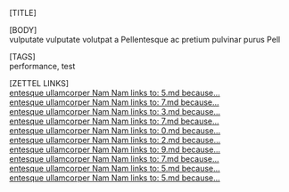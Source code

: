 [TITLE]  
  

[BODY]  
vulputate vulputate volutpat a Pellentesque ac pretium
pulvinar purus Pell  

[TAGS]  
performance, test  

[ZETTEL LINKS]  
[entesque ullamcorper Nam Nam links to: 5.md because...](5.md)  
[entesque ullamcorper Nam Nam links to: 7.md because...](7.md)  
[entesque ullamcorper Nam Nam links to: 3.md because...](3.md)  
[entesque ullamcorper Nam Nam links to: 7.md because...](7.md)  
[entesque ullamcorper Nam Nam links to: 0.md because...](0.md)  
[entesque ullamcorper Nam Nam links to: 2.md because...](2.md)  
[entesque ullamcorper Nam Nam links to: 9.md because...](9.md)  
[entesque ullamcorper Nam Nam links to: 7.md because...](7.md)  
[entesque ullamcorper Nam Nam links to: 5.md because...](5.md)  
[entesque ullamcorper Nam Nam links to: 5.md because...](5.md)  
